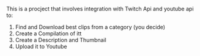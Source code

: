 This is a procject that involves integration with Twitch Api and youtube api to:
1. Find and Download best clips from a category (you decide)
2. Create a Compilation of itt
3. Create a Description and Thumbnail
4. Upload it to Youtube
